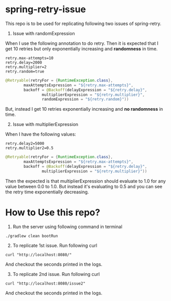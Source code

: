 # spring-retry-issue

This repo is to be used for replicating following two issues of spring-retry.

1. Issue with randomExpression

When I use the following annotation to do retry. Then it is expected that I get 10 retries but only exponentially increasing and **randomness** in time.

```properties
retry.max-attempts=10
retry.delay=2000
retry.multiplier=2
retry.random=true
```

```java
@Retryable(retryFor = {RuntimeException.class}, 
        maxAttemptsExpression = "${retry.max-attempts}", 
        backoff = @Backoff(delayExpression = "${retry.delay}", 
                multiplierExpression = "${retry.multiplier}", 
                randomExpression = "${retry.random}"))
```

But, instead I get 10 retries exponentially increasing and **no randomness** in time.

2. Issue with multiplierExpression

When I have the following values:

```properties
retry.delay2=5000
retry.multiplier2=0.5
```

```java
@Retryable(retryFor = {RuntimeException.class}, 
        maxAttemptsExpression = "${retry.max-attempts}", 
        backoff = @Backoff(delayExpression = "${retry.delay}", 
                multiplierExpression = "${retry.multiplier}"))
```

Then the expected is that multiplierExpression should evaluate to 1.0 for any value between 0.0 to 1.0. But instead it's evaluating to 0.5 and you can see the retry time exponentially decreasing.

# How to Use this repo?

1. Run the server using following command in terminal

```shell
./gradlew clean bootRun
```

2. To replicate 1st issue. Run following curl

```shell
curl "http://localhost:8080/"
```

And checkout the seconds printed in the logs.

3. To replicate 2nd issue. Run following curl

```shell
curl "http://localhost:8080/issue2"
```

And checkout the seconds printed in the logs.